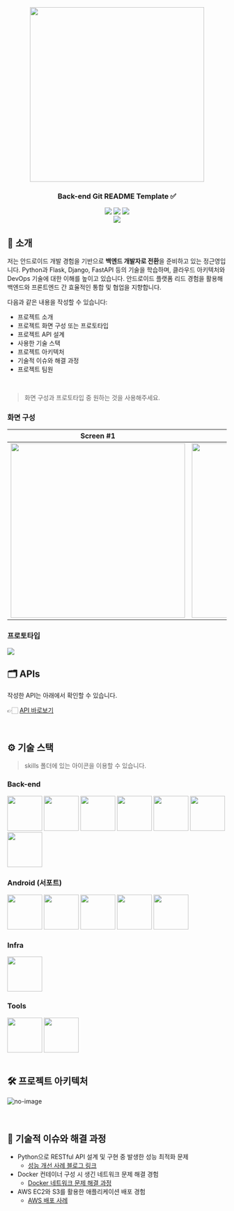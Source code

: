 <div align="center">

<!-- logo -->
<img src="https://user-images.githubusercontent.com/80824750/208554611-f8277015-12e8-48d2-b2cc-d09d67f03c02.png" width="400"/>

### Back-end Git README Template ✅

[<img src="https://img.shields.io/badge/-readme.md-important?style=flat&logo=google-chrome&logoColor=white" />]() [<img src="https://img.shields.io/badge/-tech blog-blue?style=flat&logo=google-chrome&logoColor=white" />]() [<img src="https://img.shields.io/badge/release-v0.0.1-yellow?style=flat&logo=google-chrome&logoColor=white" />]() 
<br/> [<img src="https://img.shields.io/badge/프로젝트 기간-2023.01.01~현재-green?style=flat&logo=&logoColor=white" />]()

</div> 

## 📝 소개
저는 안드로이드 개발 경험을 기반으로 **백엔드 개발자로 전환**을 준비하고 있는 정근영입니다. Python과 Flask, Django, FastAPI 등의 기술을 학습하며, 클라우드 아키텍처와 DevOps 기술에 대한 이해를 높이고 있습니다. 안드로이드 플랫폼 리드 경험을 활용해 백엔드와 프론트엔드 간 효율적인 통합 및 협업을 지향합니다.

다음과 같은 내용을 작성할 수 있습니다:
- 프로젝트 소개
- 프로젝트 화면 구성 또는 프로토타입
- 프로젝트 API 설계
- 사용한 기술 스택
- 프로젝트 아키텍처
- 기술적 이슈와 해결 과정
- 프로젝트 팀원

<br />

> 화면 구성과 프로토타입 중 원하는 것을 사용해주세요.

### 화면 구성
|Screen #1|Screen #2|
|:---:|:---:|
|<img src="https://user-images.githubusercontent.com/80824750/208456048-acbf44a8-cd71-4132-b35a-500047adbe1c.gif" width="400"/>|<img src="https://user-images.githubusercontent.com/80824750/208456234-fb5fe434-aa65-4d7a-b955-89098d5bbe0b.gif" width="400"/>|

### 프로토타입
<img src="https://user-images.githubusercontent.com/80824750/208454673-0449e49c-57c6-4a6b-86cf-66c5b1e623dc.png">

<br />

## 🗂️ APIs
작성한 API는 아래에서 확인할 수 있습니다.

👉🏻 [API 바로보기](/backend/APIs.md)


<br />

## ⚙ 기술 스택
> skills 폴더에 있는 아이콘을 이용할 수 있습니다.

### Back-end
<div>
<img src="https://github.com/yewon-Noh/readme-template/blob/main/skills/Python.png?raw=true" width="80">
<img src="https://github.com/yewon-Noh/readme-template/blob/main/skills/Flask.png?raw=true" width="80">
<img src="https://github.com/yewon-Noh/readme-template/blob/main/skills/Django.png?raw=true" width="80">
<img src="https://github.com/yewon-Noh/readme-template/blob/main/skills/FastAPI.png?raw=true" width="80">
<img src="https://github.com/yewon-Noh/readme-template/blob/main/skills/PostgreSQL.png?raw=true" width="80">
<img src="https://github.com/yewon-Noh/readme-template/blob/main/skills/MySQL.png?raw=true" width="80">
<img src="https://github.com/yewon-Noh/readme-template/blob/main/skills/AWS.png?raw=true" width="80">
</div>

### Android (서포트)
<div>
<img src="https://github.com/yewon-Noh/readme-template/blob/main/skills/Kotlin.png?raw=true" width="80">
<img src="https://github.com/yewon-Noh/readme-template/blob/main/skills/Java.png?raw=true" width="80">
<img src="https://github.com/yewon-Noh/readme-template/blob/main/skills/MVVM.png?raw=true" width="80">
<img src="https://github.com/yewon-Noh/readme-template/blob/main/skills/Firebase.png?raw=true" width="80">
<img src="https://github.com/yewon-Noh/readme-template/blob/main/skills/ExoPlayer.png?raw=true" width="80">
</div>

### Infra
<div>
<img src="https://github.com/yewon-Noh/readme-template/blob/main/skills/AWSEC2.png?raw=true" width="80">
</div>

### Tools
<div>
<img src="https://github.com/yewon-Noh/readme-template/blob/main/skills/Github.png?raw=true" width="80">
<img src="https://github.com/yewon-Noh/readme-template/blob/main/skills/Notion.png?raw=true" width="80">
</div>

<br />

## 🛠️ 프로젝트 아키텍처
![no-image](https://user-images.githubusercontent.com/80824750/208294567-738dd273-e137-4bbf-8307-aff64258fe03.png)

<br />

## 🤔 기술적 이슈와 해결 과정
- Python으로 RESTful API 설계 및 구현 중 발생한 성능 최적화 문제
    - [성능 개선 사례 블로그 링크](https://velog.io/@example/Python-API-Optimization)
- Docker 컨테이너 구성 시 생긴 네트워크 문제 해결 경험
    - [Docker 네트워크 문제 해결 과정](https://velog.io/@example/Docker-Networking)
- AWS EC2와 S3를 활용한 애플리케이션 배포 경험
    - [AWS 배포 사례](https://velog.io/@example/AWS-Deployment)

<br />

